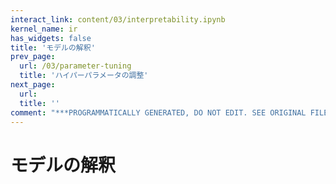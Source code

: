```yaml
---
interact_link: content/03/interpretability.ipynb
kernel_name: ir
has_widgets: false
title: 'モデルの解釈'
prev_page:
  url: /03/parameter-tuning
  title: 'ハイパーパラメータの調整'
next_page:
  url: 
  title: ''
comment: "***PROGRAMMATICALLY GENERATED, DO NOT EDIT. SEE ORIGINAL FILES IN /content***"
---
```


# モデルの解釈
